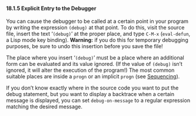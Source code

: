 

#### 18.1.5 Explicit Entry to the Debugger

You can cause the debugger to be called at a certain point in your program by writing the expression `(debug)` at that point. To do this, visit the source file, insert the text ‘`(debug)`’ at the proper place, and type `C-M-x` (`eval-defun`, a Lisp mode key binding). **Warning:** if you do this for temporary debugging purposes, be sure to undo this insertion before you save the file!

The place where you insert ‘`(debug)`’ must be a place where an additional form can be evaluated and its value ignored. (If the value of `(debug)` isn’t ignored, it will alter the execution of the program!) The most common suitable places are inside a `progn` or an implicit `progn` (see [Sequencing](Sequencing.html)).

If you don’t know exactly where in the source code you want to put the debug statement, but you want to display a backtrace when a certain message is displayed, you can set `debug-on-message` to a regular expression matching the desired message.
